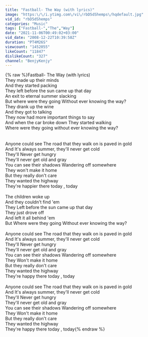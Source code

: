 ```yaml
---
title: "Fastball- The Way (with lyrics)"
image: "https:\/\/i.ytimg.com\/vi\/rbD5dShemps\/hqdefault.jpg"
vid_id: "rbD5dShemps"
categories: "Music"
tags: ["Fastball-","The","Way"]
date: "2021-11-06T00:49:02+03:00"
vid_date: "2008-12-22T10:39:58Z"
duration: "PT4M26S"
viewcount: "1452055"
likeCount: "11847"
dislikeCount: "327"
channel: "BenjyKenjy"
---
```

{% raw %}Fastball- The Way (with lyrics)<br />They made up their minds<br />And they started packing<br />They left before the sun came up that day<br />An exit to eternal summer slacking<br />But where were they going Without ever knowing the way?<br />They drank up the wine<br />And they got to talking<br />They now had more important things to say<br />And when the car broke down They started walking<br />Where were they going without ever knowing the way?<br /><br /><br />Anyone could see The road that they walk on is paved in gold<br />And It's always summer, they'll never get cold<br />They'll Never get hungry<br />They'll never get old and gray<br />You can see their shadows Wandering off somewhere<br />They won't make it home<br />But they really don't care<br />They wanted the highway<br />They're happier there today , today<br /><br />The children woke up<br />And they couldn't find 'em<br />They Left before the sun came up that day<br />They just drove off<br />And left it all behind 'em<br />But Where were they going Without ever knowing the way?<br /><br />Anyone could see The road that they walk on is paved in gold<br />And It's always summer, they'll never get cold<br />They'll Never get hungry<br />They'll never get old and gray<br />You can see their shadows Wandering off somewhere<br />They Won't make it home<br />But they really don't care<br />They wanted the highway<br />They're happy there today , today <br /><br />Anyone could see The road that they walk on is paved in gold<br />And It's always summer, they'll never get cold<br />They'll Never get hungry<br />They'll never get old and gray<br />You can see their shadows Wandering off somewhere<br />They Won't make it home<br />But they really don't care<br />They wanted the highway<br />They're happy there today , today{% endraw %}
